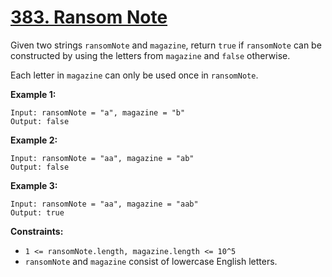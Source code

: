# [383. Ransom Note](https://leetcode.com/problems/ransom-note/description/)

Given two strings `ransomNote` and `magazine`, return `true` if `ransomNote` can be constructed by using the letters from `magazine` and `false` otherwise.

Each letter in `magazine` can only be used once in `ransomNote`.

**Example 1:** 

```
Input: ransomNote = "a", magazine = "b"
Output: false
```

**Example 2:** 

```
Input: ransomNote = "aa", magazine = "ab"
Output: false
```

**Example 3:** 

```
Input: ransomNote = "aa", magazine = "aab"
Output: true
```

**Constraints:** 

- `1 <= ransomNote.length, magazine.length <= 10^5`
- `ransomNote` and `magazine` consist of lowercase English letters.